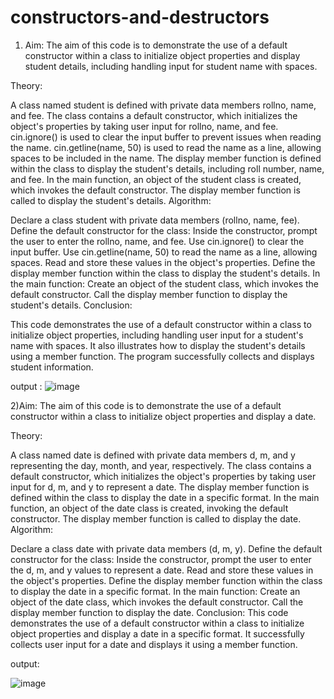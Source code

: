 # constructors-and-destructors
1) Aim:
The aim of this code is to demonstrate the use of a default constructor within a class to initialize object properties and display student details, including handling input for student name with spaces.

Theory:

A class named student is defined with private data members rollno, name, and fee.
The class contains a default constructor, which initializes the object's properties by taking user input for rollno, name, and fee.
cin.ignore() is used to clear the input buffer to prevent issues when reading the name.
cin.getline(name, 50) is used to read the name as a line, allowing spaces to be included in the name.
The display member function is defined within the class to display the student's details, including roll number, name, and fee.
In the main function, an object of the student class is created, which invokes the default constructor.
The display member function is called to display the student's details.
Algorithm:

Declare a class student with private data members (rollno, name, fee).
Define the default constructor for the class:
Inside the constructor, prompt the user to enter the rollno, name, and fee.
Use cin.ignore() to clear the input buffer.
Use cin.getline(name, 50) to read the name as a line, allowing spaces.
Read and store these values in the object's properties.
Define the display member function within the class to display the student's details.
In the main function:
Create an object of the student class, which invokes the default constructor.
Call the display member function to display the student's details.
Conclusion:

This code demonstrates the use of a default constructor within a class to initialize object properties, including handling user input for a student's name with spaces. It also illustrates how to display the student's details using a member function. The program successfully collects and displays student information.

output : 
![image](https://github.com/reetikasinghh/constructors-and-destructors/assets/139485681/65ead7d9-7995-44d7-9861-56a48c2909d1)

2)Aim:
The aim of this code is to demonstrate the use of a default constructor within a class to initialize object properties and display a date.

Theory:

A class named date is defined with private data members d, m, and y representing the day, month, and year, respectively.
The class contains a default constructor, which initializes the object's properties by taking user input for d, m, and y to represent a date.
The display member function is defined within the class to display the date in a specific format.
In the main function, an object of the date class is created, invoking the default constructor.
The display member function is called to display the date.
Algorithm:

Declare a class date with private data members (d, m, y).
Define the default constructor for the class:
Inside the constructor, prompt the user to enter the d, m, and y values to represent a date.
Read and store these values in the object's properties.
Define the display member function within the class to display the date in a specific format.
In the main function:
Create an object of the date class, which invokes the default constructor.
Call the display member function to display the date.
Conclusion:
This code demonstrates the use of a default constructor within a class to initialize object properties and display a date in a specific format. It successfully collects user input for a date and displays it using a member function.

output: 

![image](https://github.com/reetikasinghh/constructors-and-destructors/assets/139485681/a1ca93b4-3202-4bb6-b4ca-249a6812f7b9)





